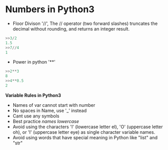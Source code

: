 # Numbers in Python3

* Floor Divison '//', The // operator (two forward slashes) truncates the decimal without rounding, and returns an integer result.
```python
>>3/2 
1.5
>>7//4
1
```
* Power in python '**'
```python
>>2**3
8
>>4**0.5
2
```
**Variable Rules in Python3**
* Names of var cannot start with number
* No spaces in Name, use '_' instead
* Cant use any symbols
* Best practice *names lowercase* 
* Avoid using the characters 'l' (lowercase letter el), 'O' (uppercase letter oh), 
   or 'I' (uppercase letter eye) as single character variable names.
* Avoid using words that have special meaning in Python like "list" and "str"